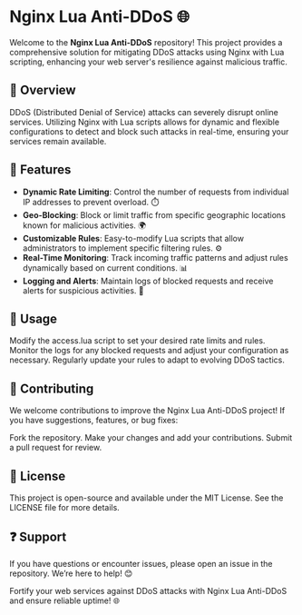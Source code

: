 # Nginx Lua Anti-DDoS 🌐

Welcome to the **Nginx Lua Anti-DDoS** repository! This project provides a comprehensive solution for mitigating DDoS attacks using Nginx with Lua scripting, enhancing your web server's resilience against malicious traffic.

## 📌 Overview  
DDoS (Distributed Denial of Service) attacks can severely disrupt online services. Utilizing Nginx with Lua scripts allows for dynamic and flexible configurations to detect and block such attacks in real-time, ensuring your services remain available.

## 🌟 Features  
- **Dynamic Rate Limiting**: Control the number of requests from individual IP addresses to prevent overload. ⏱️  
- **Geo-Blocking**: Block or limit traffic from specific geographic locations known for malicious activities. 🌍  
- **Customizable Rules**: Easy-to-modify Lua scripts that allow administrators to implement specific filtering rules. ⚙️  
- **Real-Time Monitoring**: Track incoming traffic patterns and adjust rules dynamically based on current conditions. 📊  
- **Logging and Alerts**: Maintain logs of blocked requests and receive alerts for suspicious activities. 📜  

## 📖 Usage
Modify the access.lua script to set your desired rate limits and rules.
Monitor the logs for any blocked requests and adjust your configuration as necessary.
Regularly update your rules to adapt to evolving DDoS tactics.

## 🤝 Contributing
We welcome contributions to improve the Nginx Lua Anti-DDoS project! If you have suggestions, features, or bug fixes:

Fork the repository.
Make your changes and add your contributions.
Submit a pull request for review.

## 📜 License
This project is open-source and available under the MIT License. See the LICENSE file for more details.

## ❓ Support
If you have questions or encounter issues, please open an issue in the repository. We’re here to help! 😊

Fortify your web services against DDoS attacks with Nginx Lua Anti-DDoS and ensure reliable uptime! 🌐